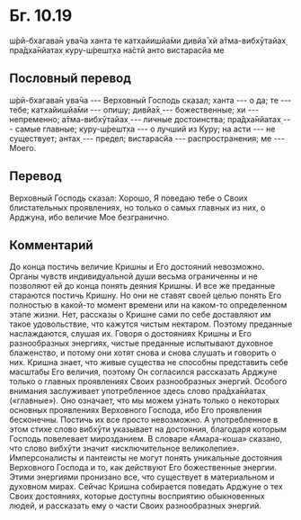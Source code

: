 # Бг. 10.19

ш́рӣ-бхагава̄н ува̄ча ханта те катхайишйа̄ми дивйа̄ хй а̄тма-вибхӯтайах̣
пра̄дха̄нйатах̣ куру-ш́решт̣ха на̄стй анто вистарасйа ме

## Пословный перевод

ш́рӣ-бхагава̄н ува̄ча --- Верховный Господь сказал; ханта --- о да; те ---
тебе; катхайишйа̄ми --- опишу; дивйа̄х̣ --- божественные; хи ---
непременно; а̄тма-вибхӯтайах̣ --- личные достоинства; пра̄дха̄нйатах̣ ---
самые главные; куру-ш́решт̣ха --- о лучший из Куру; на асти --- не
существует; антах̣ --- предел; вистарасйа --- распространения; ме ---
Моего.

## Перевод

Верховный Господь сказал: Хорошо, Я поведаю тебе о Своих блистательных
проявлениях, но только о самых главных из них, о Арджуна, ибо величие
Мое безгранично.

## Комментарий

До конца постичь величие Кришны и Его достояний невозможно. Органы
чувств индивидуальной души весьма ограниченны и не позволяют ей до конца
понять деяния Кришны. И все же преданные стараются постичь Кришну. Но
они не ставят своей целью понять Его полностью в какой-то момент времени
или на каком-то определенном этапе жизни. Нет, рассказы о Кришне сами по
себе доставляют им такое удовольствие, что кажутся чистым нектаром.
Поэтому преданные наслаждаются, слушая их. Говоря о достояниях Кришны и
Его разнообразных энергиях, чистые преданные испытывают духовное
блаженство, и потому они хотят снова и снова слушать и говорить о них.
Кришна знает, что живые существа не способны представить себе масштабы
Его величия, поэтому Он согласился рассказать Арджуне только о главных
проявлениях Своих разнообразных энергий. Особого внимания заслуживает
употребленное здесь слово пра̄дха̄нйатах̣ («главные»). Оно означает, что мы
можем узнать только о некоторых основных проявлениях Верховного Господа,
ибо Его проявления бесконечны. Постичь их все просто невозможно. А
употребленное в этом стихе слово вибхӯти указывает на достояния,
благодаря которым Господь повелевает мирозданием. В словаре «Амара-коша»
сказано, что слово вибхӯти значит «исключительное великолепие».
Имперсоналисты и пантеисты не могут понять уникальные достояния
Верховного Господа и то, как действуют Его божественные энергии. Этими
энергиями пронизано все, что существует в материальном и духовном мирах.
Сейчас Кришна собирается поведать Арджуне о тех Своих достояниях,
которые доступны восприятию обыкновенных людей, и рассказать ему о части
Своих разнообразных энергий.
